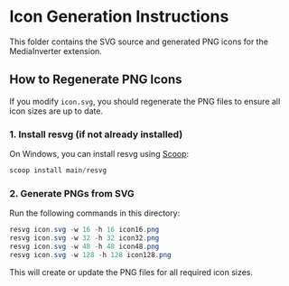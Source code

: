 # Icon Generation Instructions

This folder contains the SVG source and generated PNG icons for the MediaInverter extension.

## How to Regenerate PNG Icons

If you modify `icon.svg`, you should regenerate the PNG files to ensure all icon sizes are up to date.

### 1. Install resvg (if not already installed)

On Windows, you can install resvg using [Scoop](https://scoop.sh/):

```powershell
scoop install main/resvg
```

### 2. Generate PNGs from SVG

Run the following commands in this directory:

```powershell
resvg icon.svg -w 16 -h 16 icon16.png
resvg icon.svg -w 32 -h 32 icon32.png
resvg icon.svg -w 48 -h 48 icon48.png
resvg icon.svg -w 128 -h 128 icon128.png
```

This will create or update the PNG files for all required icon sizes.
